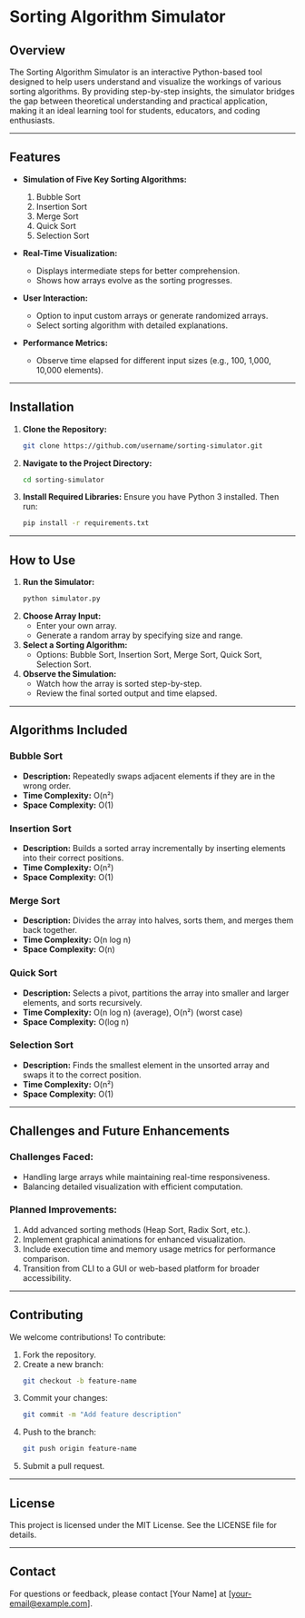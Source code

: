 # Sorting Algorithm Simulator

## Overview
The Sorting Algorithm Simulator is an interactive Python-based tool designed to help users understand and visualize the workings of various sorting algorithms. By providing step-by-step insights, the simulator bridges the gap between theoretical understanding and practical application, making it an ideal learning tool for students, educators, and coding enthusiasts.

---

## Features
- **Simulation of Five Key Sorting Algorithms:**
  1. Bubble Sort
  2. Insertion Sort
  3. Merge Sort
  4. Quick Sort
  5. Selection Sort

- **Real-Time Visualization:**
  - Displays intermediate steps for better comprehension.
  - Shows how arrays evolve as the sorting progresses.

- **User Interaction:**
  - Option to input custom arrays or generate randomized arrays.
  - Select sorting algorithm with detailed explanations.

- **Performance Metrics:**
  - Observe time elapsed for different input sizes (e.g., 100, 1,000, 10,000 elements).

---

## Installation
1. **Clone the Repository:**
   ```bash
   git clone https://github.com/username/sorting-simulator.git
   ```
2. **Navigate to the Project Directory:**
   ```bash
   cd sorting-simulator
   ```
3. **Install Required Libraries:**
   Ensure you have Python 3 installed. Then run:
   ```bash
   pip install -r requirements.txt
   ```

---

## How to Use
1. **Run the Simulator:**
   ```bash
   python simulator.py
   ```
2. **Choose Array Input:**
   - Enter your own array.
   - Generate a random array by specifying size and range.
3. **Select a Sorting Algorithm:**
   - Options: Bubble Sort, Insertion Sort, Merge Sort, Quick Sort, Selection Sort.
4. **Observe the Simulation:**
   - Watch how the array is sorted step-by-step.
   - Review the final sorted output and time elapsed.

---

## Algorithms Included
### Bubble Sort
- **Description:** Repeatedly swaps adjacent elements if they are in the wrong order.
- **Time Complexity:** O(n²)
- **Space Complexity:** O(1)

### Insertion Sort
- **Description:** Builds a sorted array incrementally by inserting elements into their correct positions.
- **Time Complexity:** O(n²)
- **Space Complexity:** O(1)

### Merge Sort
- **Description:** Divides the array into halves, sorts them, and merges them back together.
- **Time Complexity:** O(n log n)
- **Space Complexity:** O(n)

### Quick Sort
- **Description:** Selects a pivot, partitions the array into smaller and larger elements, and sorts recursively.
- **Time Complexity:** O(n log n) (average), O(n²) (worst case)
- **Space Complexity:** O(log n)

### Selection Sort
- **Description:** Finds the smallest element in the unsorted array and swaps it to the correct position.
- **Time Complexity:** O(n²)
- **Space Complexity:** O(1)

---

## Challenges and Future Enhancements
### Challenges Faced:
- Handling large arrays while maintaining real-time responsiveness.
- Balancing detailed visualization with efficient computation.

### Planned Improvements:
1. Add advanced sorting methods (Heap Sort, Radix Sort, etc.).
2. Implement graphical animations for enhanced visualization.
3. Include execution time and memory usage metrics for performance comparison.
4. Transition from CLI to a GUI or web-based platform for broader accessibility.

---

## Contributing
We welcome contributions! To contribute:
1. Fork the repository.
2. Create a new branch:
   ```bash
   git checkout -b feature-name
   ```
3. Commit your changes:
   ```bash
   git commit -m "Add feature description"
   ```
4. Push to the branch:
   ```bash
   git push origin feature-name
   ```
5. Submit a pull request.

---

## License
This project is licensed under the MIT License. See the LICENSE file for details.

---

## Contact
For questions or feedback, please contact [Your Name] at [your-email@example.com].

